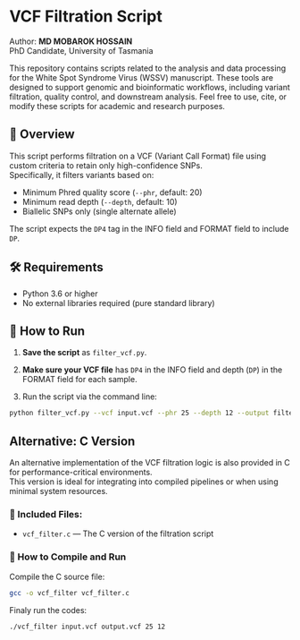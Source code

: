 # VCF Filtration Script

Author: **MD MOBAROK HOSSAIN**  
PhD Candidate, University of Tasmania  

This repository contains scripts related to the analysis and data processing for the White Spot Syndrome Virus (WSSV) manuscript. These tools are designed to support genomic and bioinformatic workflows, including variant filtration, quality control, and downstream analysis. Feel free to use, cite, or modify these scripts for academic and research purposes.

## 🧬 Overview

This script performs filtration on a VCF (Variant Call Format) file using custom criteria to retain only high-confidence SNPs.  
Specifically, it filters variants based on:

- Minimum Phred quality score (`--phr`, default: 20)
- Minimum read depth (`--depth`, default: 10)
- Biallelic SNPs only (single alternate allele)

The script expects the `DP4` tag in the INFO field and FORMAT field to include `DP`.

## 🛠 Requirements

- Python 3.6 or higher
- No external libraries required (pure standard library)

## 🚀 How to Run

1. **Save the script** as `filter_vcf.py`.

2. **Make sure your VCF file** has `DP4` in the INFO field and depth (`DP`) in the FORMAT field for each sample.

3. Run the script via the command line:

```bash
python filter_vcf.py --vcf input.vcf --phr 25 --depth 12 --output filtered_output.vcf
```
## Alternative: C Version

An alternative implementation of the VCF filtration logic is also provided in C for performance-critical environments.  
This version is ideal for integrating into compiled pipelines or when using minimal system resources.

### 📄 Included Files:

- `vcf_filter.c` — The C version of the filtration script

### 🧪 How to Compile and Run

Compile the C source file:

```bash
gcc -o vcf_filter vcf_filter.c
```
Finaly run the codes:

```bash
./vcf_filter input.vcf output.vcf 25 12


